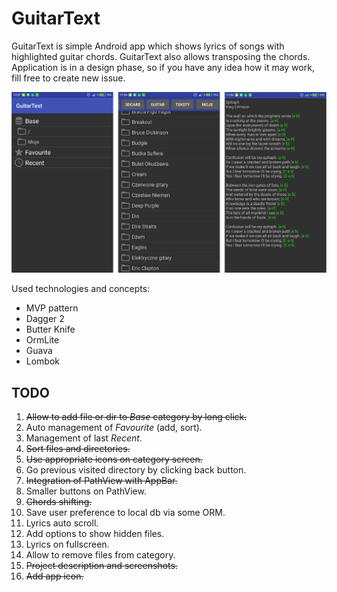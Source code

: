 # GuitarText
GuitarText is simple Android app which shows lyrics of songs with highlighted guitar chords.
GuitarText also allows transposing the chords.
Application is in a design phase, so if you have any idea how it may work, fill free to create new issue.

![GuitarText screenshots](img/img.png)

Used technologies and concepts:

 - MVP pattern 
 - Dagger 2
 - Butter Knife
 - OrmLite
 - Guava
 - Lombok
 
## TODO

 1. ~~Allow to add file or dir to _Base_ category by long click.~~
 2. Auto management of _Favourite_ (add, sort).
 3. Management of last _Recent_.
 4. ~~Sort files and directories.~~
 5. ~~Use appropriate icons on category screen.~~
 6. Go previous visited directory by clicking back button.
 7. ~~Integration of PathView with AppBar.~~
 8. Smaller buttons on PathView.
 9. ~~Chords shifting.~~
 10. Save user preference to local db via some ORM.
 11. Lyrics auto scroll.
 12. Add options to show hidden files.
 13. Lyrics on fullscreen.
 14. Allow to remove files from category.
 15. ~~Project description and screenshots.~~
 16. ~~Add app icon.~~